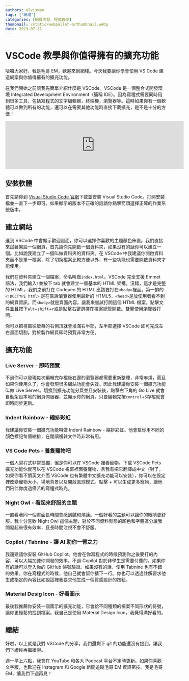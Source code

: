```yaml
---
authors: elvismao
tags: ["網棧"]
categories: [網頁開發，程式教學]
thumbnail: /static/webpallet-0/thumbnail.webp
date: 2023-07-31
---
```


# VSCode 教學與你值得擁有的擴充功能

哈囉大家好，我是毛哥 EM，歡迎來到網棧。今天我要讓你學會使用 VS Code 建造網案與你值得擁有的擴充功能。

在我們開始之前讓我先簡單介紹什麼是 VSCode。VSCode 是一個整合式開發環境 Integrated Development Environment（簡稱 IDE）。因為寫程式需要同時用到很多工具，包括寫程式的文字編輯器，終端機，瀏覽器等。這時如果你有一個軟體可以做到所有的功能，還可以在需要其他功能時直接下載擴充，是不是十分的方便！

<iframe width="560" src="https://www.youtube-nocookie.com/embed/bWQtC3WyuBQ?si=ps1Tfy-tfc41rfY-" title="YouTube video player" frameborder="0" allow="accelerometer; autoplay; clipboard-write; encrypted-media; gyroscope; picture-in-picture; web-share" referrerpolicy="strict-origin-when-cross-origin" allowfullscreen></iframe>

## 安裝軟體

首先請你到 [Visual Studio Code 官網](https://code.visualstudio.com)下載並安裝 Visual Studio Code。打開安裝檔並一直下一步即可。如果顯示的版本不正確的話請你點擊箭頭選擇正確的作業系統版本。

## 建立網站

進到 VSCode 中會顯示歡迎畫面，你可以選擇你喜歡的主題顏色佈置。我們直接來試著架設一個網頁，首先請你先開啟一個資料夾，如果沒有的話你可以建立一個。比如說我建立了一個叫做資料夾的資料夾。在 VSCode 中我建議你開啟資料夾而不是單一檔案，除了切換檔案比較方便以外，有一些功能也需要開啟資料夾才能使用。

我們在資料夾建立一個檔案，命名叫做`index.html`。VSCode 完全支援 Emmet 語法，我們輸入`!`並按下 tab 就會建立一個基本的 HTML 架構。沒錯，這才是完整的 HTML，我們之前打在 Codepen 的 HTML 應該要打在`<body>`裡面。第一排的`<!DOCTYPE html>` 是在告訴瀏覽器使用最新的 HTML5，`<head>`是放使用者看不到的網頁資訊，而`<body>`就是頁面內容。讓我來嘗試打開這個 HTML 檔案。點擊文件並且按下`alt`+`shift`+`r`或是點擊右鍵選擇在檔案總管開啟。雙擊使用瀏覽器打開。

你可以把視窗往螢幕的右側頂就會填滿右半部，左半部選擇 VSCode 即可完成左右畫面切割。對於製作網頁即時預覽非常方便。

## 擴充功能

### Live Server - 即時預覽

不過你可以發現每次編輯完存檔後右邊的瀏覽器都需要重新整理，非常麻煩，而且如果你使用久了，你會發現很多網站功能會失效。因此我建議你安裝一個擴充功能叫做 Live Server。切換到擴充功能分頁並且安裝後，點擊右下角的 Go Live 就會自動架設本地的網頁伺服器，並顯示你的網頁。只要編輯完按`control`+`S`存檔就會即時同步更新。

### Indent Rainbow - 縮排彩虹

我建議你安裝一個擴充功能叫做 Indent Rainbow - 縮排彩虹。他會幫你用不同的顏色標記每個縮排，在閱讀複雜文件時非常有用。

### VS Code Pets - 養隻寵物吧

一個人寫程式非常孤獨，但是你可以在 VSCode 裡養寵物。下載 VSCode Pets 擴充功能你就可以在 VSCode 視窗裡面養寵物，且我有把它翻譯成中文（對了，如果你看不慣英文介面 VSCode 也有繁體中文擴充功能可以安裝），你可以在設定裡改變寵物大小，場地背景以及開啟丟球模式。點擊 + 可以生成更多寵物，讓他們陪伴你度過痛苦的寫程式時光。

### Night Owl - 看起來舒服的主題

一直看著同一個畫面長時間會感到膩和煩躁。一個好看的主題可以讓你的眼睛更舒服。我十分喜歡 Night Owl 這個主題，對於不同資料型態的顏色和字體區分讓我開發起來很有效率，且長時間注視不會不舒服。

### Copilot / Tabnine - 讓 AI 助你一臂之力

我還建議你安裝 GitHub Copilot。他會在你寫程式的時候預測你之後要打的內容，可以大幅加速你開發的效率。不過 Copilot 對於非學生是需要付費的，如果你有的話可以登入你的 GitHub 帳號驗證。如果沒有的話，使用 Tabnine 也有不錯的效果。你在寫程式的時候，他自己就會幫你猜下一行。你也可以透過註解要求他生成指定的內容比如說這裡我要求他生成一個質感設計的按鈕。

### Material Desig Icon - 好看圖示

最後我推薦你安裝一個圖示的擴充功能，它會給不同種類的檔案不同形狀的符號，讓你更輕鬆的找到檔案。我自己是使用 Material Design Icon，我覺得滿好看的。

## 總結

好啦，以上就是我對 VSCode 的分享。我們還剩下 git 的功能還沒有提到，讓我們下禮拜再繼續聊。

週一早上六點，我會在 YouTube 和各大 Podcast 平台不定時更新。如果你喜歡文字版，也歡迎在 Instagram 和 Google 新聞追蹤毛哥 EM 資訊密技。我是毛哥 EM，讓我們下週再見！
